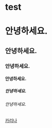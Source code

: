 # test

# 안녕하세요.
## 안녕하세요.
### 안녕하세요.
#### 안녕하세요.
##### 안녕하세요.
###### 안녕하세요.

[카리나](https://search.naver.com/search.naver?sm=tab_hty.top&where=image&query=%EC%97%90%EC%8A%A4%ED%8C%8C&oquery=%EB%A7%88%ED%81%AC%EB%8B%A4%EC%9A%B4+%EC%9D%B4%EB%AF%B8%EC%A7%80&tqi=hhZeRwprvh8sslPt7i8ssssstIZ-428977#)
